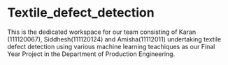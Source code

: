 # Textile_defect_detection
This is the dedicated workspace for our team consisting of Karan (111120067), Siddhesh(111120124) and Amisha(11112011) undertaking textile defect detection using various machine learning teachiques as our Final Year Project in the Department of Production Engineering.
